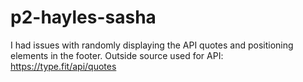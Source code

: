 # p2-hayles-sasha

I had issues with randomly displaying the API quotes and positioning elements
in the footer. 
Outside source used for API: https://type.fit/api/quotes
